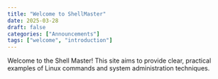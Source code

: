 ```yaml
---
title: "Welcome to ShellMaster"
date: 2025-03-28
draft: false
categories: ["Announcements"]
tags: ["welcome", "introduction"]
---
```


Welcome to the Shell Master! This site aims to provide clear, practical examples of Linux commands and system administration techniques.
